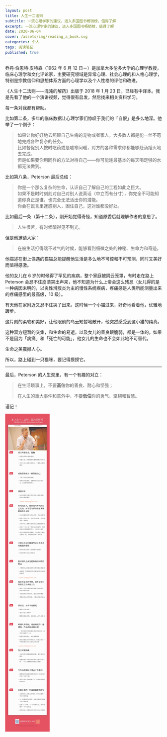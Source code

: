 ```yaml
---
layout: post
title: 人生十二法则
subtitle: 一流心理学家的建议，进入多国图书畅销榜，值得了解
excerpt: 一流心理学家的建议，进入多国图书畅销榜，值得了解
date: 2020-06-04
cover: /assets/img/reading_a_book.svg
categories: 个人
tags: 阅读笔记
published: true
---
```


乔丹·伯恩特·皮特森（1962 年 6 月 12 日－）是加拿大多伦多大学的心理学教授，临床心理学和文化评论家，主要研究领域是异常心理、社会心理的和人格心理学，特别是宗教信仰和思想体系方面的心理学以及个人性格的评估和改进。

《人生十二法则——混沌的解药》出版于 2018 年 1 月 23 日，已经有中译本。我是先看了他的一个演讲视频，觉得很有启发，然后找来相关资料学习。

每一条对我都有帮助。

比如第二条，多年的临床数据让心理学家们惊叹于我们的「自恨」是多么地深。他举了一个例子：

> 如果让你好好地去照顾自己生病的宠物或者家人，大多数人都是能一丝不苟地完成各种复杂的任务。  
> 比如督促别人按时吃药或是嘘寒问暖，对方的各种需求你都能够赴汤蹈火地去完成。  
> 但是如果要你用同样的方法对待自己——你可能连最基本的每天喝足够的水都无法做到。

比如第八条，Peterson 最后总结：

> 你是一个那么复杂的生命，认识自己了解自己的工程如此之巨大。  
> 如果不是时时刻刻对自己对别人说真话（中立而有分寸），你完全不可能知道你真正是谁，也完全无法活出你的潜能。  
> 你会在谎言里迷惑别人，困住自己，这对谁都没好处。

比如最后一条（第十二条），刚开始觉得奇怪，知道原委后就理解作者的意思了。

> 人生很苦，有时候暗得见不到光。

但是他邀请大家：

> 在被生活打得喘不过气的时候，能够看到细微之处的神秘、生命力和奇迹。

他描述在街上偶遇的猫猫总能提醒他生活是多么地不可控和不可预测，同时又美好而值得感激。

他的女儿在 6 岁的时候得了罕见的疾病，整个家庭被阴云笼罩，有时走在路上 Peterson 会忍不住崩溃哭出声来，他不知道为什么上帝会这么残忍（女儿得的是一种病因未明的，以炎性滑膜炎为主的慢性系统疾病，疼痛感是人类所能测量出来的疼痛感里的最高级，10 级）。

有天他在家附近又忍不住哭了出来。这时候一个小猫过来，好奇地看着他，优雅地踱步。

这片刻的柔软和美好，让他眼前的乌云短暂地散开，他突然感受到这小猫的纯真。

这种双方短暂的交集，和生命的易逝，以及女儿的善良跟脆弱，都是一体的。如果不是因为「病痛」和「死亡的可能」，他女儿的生命也不会如此地不可替代。

生命之美震撼人心。

所以，路上碰到一只猫咪，要记得摸摸它。

---

最后，Peterson 的人生观里，有一个有趣的对立：

> 在生活琐事上，不要**高估**你的善良、耐心和坚强；
>
> 在人生的重大事件和意外中，不要**低估**你的勇气、坚韧和智慧。

谨记！

![](/assets/post_img/003.jpg)
